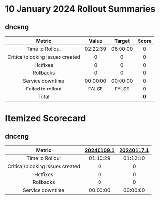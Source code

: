 # 10 January 2024 Rollout Summaries

## dnceng

|              Metric              |   Value  |  Target  |   Score   |
|:--------------------------------:|:--------:|:--------:|:---------:|
| Time to Rollout                  | 02:22:39 | 06:00:00 |     0     |
| Critical/blocking issues created |     0    |    0     |     0     |
| Hotfixes                         |     0    |    0     |     0     |
| Rollbacks                        |     0    |    0     |     0     |
| Service downtime                 | 00:00:00 | 00:00:00 |     0     |
| Failed to rollout                |   FALSE  |   FALSE  |     0     |
| Total                            |          |          |   **0**   |


# Itemized Scorecard

## dnceng

| Metric | [20240109.1](https://dev.azure.com/dnceng/7ea9116e-9fac-403d-b258-b31fcf1bb293/_build/results?buildId=2349473) | [20240117.1](https://dev.azure.com/dnceng/7ea9116e-9fac-403d-b258-b31fcf1bb293/_build/results?buildId=2355880) |
|:-----:|:-----:|:-----:|
| Time to Rollout | 01:10:29 | 01:12:10 |
| Critical/blocking issues created | 0 | 0 |
| Hotfixes | 0 | 0 |
| Rollbacks | 0 | 0 |
| Service downtime | 00:00:00 | 00:00:00 |

